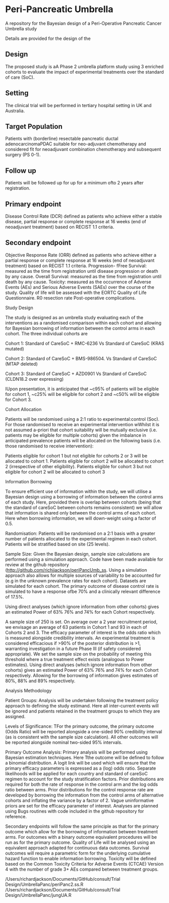 # Peri-Pancreatic Umbrella
A repository for the Bayesian design of a Peri-Operative Pancreatic Cancer Umbrella study

Details are provided for the design of the 

##  Design 
The proposed study is aA Phase 2 umbrella platform study using 3 enriched cohorts to evaluate the impact of experimental treatments over the standard of care (SoC). 
 
## Setting 
The clinical trial will be performed in tertiary hospital setting in UK and Australia. 
 
## Target Population 
Patients with (borderline) resectable pancreatic ductal adenocarcinomaPDAC suitable for neo-adjuvant chemotherapy and considered fit for neoadjuvant combination chemotherapy and subsequent surgery (PS 0-1). 

## Follow up 
Patients will be followed up for up for a minimum ofto 2 years after registration. 
 
## Primary endpoint 
Disease Control Rate (DCR) defined as patients who achieve either a stable disease, partial response or complete response at 16 weeks (end of neoadjuvant treatment) based on RECIST 1.1 criteria. 
 
## Secondary endpoint 
Objective Response Rate (ORR) defined as patients who achieve either a partial response or complete response at 16 weeks (end of neoadjuvant treatment) based on RECIST 1.1 criteria. 
Progression- fFree Survival: measured as the time from registration until disease progression or death by any cause. 
Overall Survival: measured as the time from registration until death by any cause. 
Toxicity: measured as the occurrence of Adverse Events (AEs) and Serious Adverse Events (SAEs) over the course of the study. 
Quality of life will be assessed with the EORTC Quality of Life Questionnaire. 
R0 resection rate 
Post-operative complications. 
 

Study Design 

The study is designed as an umbrella study evaluating each of the interventions as a randomised comparison within each cohort and allowing for Bayesian borrowing of information between the control arms in each cohort.  The three individual cohorts are 

Cohort 1: Standard of CareSoC + RMC-6236 Vs Standard of CareSoC (KRAS mutated) 

Cohort 2: Standard of CareSoC + BMS-986504. Vs Standard of CareSoC (MTAP deleted) 

Cohort 3: Standard of CareSoC + AZD0901 Vs Standard of CareSoC (CLDN18.2 over expressing) 

IUpon presentation, it is anticipated that ~c95% of patients will be eligible for cohort 1, ~c25% will be eligible for cohort 2 and ~c50% will be eligible for Cohort 3. 

Cohort Allocation 

Patients will be randomised using a 2:1 ratio to experimental:control (Soc). For those randomised to receive an experimental intervention wWhilst it is not assumed a-priori that cohort suitability will be mutually exclusive (i.e. patients may be eligible for multiple cohorts) given the imbalance in anticipated prevalence patients will be allocated on the following basis (i.e. those randomised to receive intervention): 

Patients eligible for cohort 1 but not eligible for cohorts 2 or 3 will be allocated to cohort 1. 
Patients eligible for cohort 2 will be allocated to cohort 2 (irrespective of other eligibility). 
Patients eligible for cohort 3 but not eligible for cohort 2 will be allocated to cohort 3 
 

Information Borrowing 

To ensure efficient use of information within the study, we will utilise a Bayesian design using a borrowing of information between the control arms of each study.  Here, provided there is overlap between cohorts (being that the standard of careSoC between cohorts remains consistent) we will allow that information is shared only between the control arms of each cohort.  Here when borrowing information, we will down-weight using a factor of 0.5. 

Randomisation: Patients will be randomised on a 2:1 basis with a greater number of patients allocated to the experimental regimen in each cohort.   Patients will be stratified based on site (25 levels).  

Sample Size:  Given the Bayesian design, sample size calculations are performed using a simulation approach.  Code have been made available for review at the github repository (http://github.com/richjjackson/periPancUmb_ss.  Using a simulation approach also allows for multiple sources of variability to be accounted for (e.g in the unknown prevalence rates for each cohort).  Datasets are simulated for each cohort.  The primary outcome of disease control rate is simulated to have a response ofbe 70% and a clinically relevant difference of 17.5%. 

Using direct analyses (which ignore information from other cohorts) gives an estimated Power of 63% 76% and 74% for each Cohort respectively. 

A sample size of 250 is set.  On average over a 2 year recruitment period, we envisage an average of 63 patients in Cohort 1 and 93 in each of Cohorts 2 and 3.  The efficacy parameter of interest is the odds ratio which is measured alongside credibility intervals.  An experimental treatment is considered efficacious if >90% of the posterior distribution is >1, warranting investigation in a future Phase III (if safety considered appropriate).  We set the sample size on the probability of meeting this threshold where a true treatment effect exists (analogous to Power estimates).   Using direct analyses (which ignore information from other cohorts) gives an estimated Power of 63% 76% and 74% for each Cohort respectively.  Allowing for the borrowing of information gives estimates of 80%, 88% and 89% respectively. 

 

Analysis Methodology 

Patient Groups: Analysis will be undertaken following the treatment policy approach to defining the study estimand. Here all inter-current events will be ignored and patients retained in the treatment groups to which they are assigned. 

Levels of Significance:  TFor the primary outcome, the primary outcome (Odds Ratio) will be reported alongside a one-sided 90% credibility interval (as is consistent with the sample size calculation). All other outcomes will be reported alongside nominal two-sided 95% intervals.  

Primary Outcome Analysis: Primary analysis will be performed using Bayesian estimation techniques.  Here Tthe outcome will be defined to follow a binomial distribution.  A logit link will be used which will ensure that the primary efficacy parameters is expressed as a (log) odds ratio.  Separate likelihoods will be applied for each country and standard of careSoC regimen to account for the study stratification factors.  Prior distributions are required for both the rate of response in the control arm and the log odds ratio between arms.   Prior distributions for the control response rate are developed by borrowing the information from the control arms of alternative cohorts and inflating the variance by a factor of 2.  Vague uninformative priors are set for the efficacy parameter of interest.  Analyses are planned using Bugs routines with code included in the github repository for reference. 

Secondary endpoints will follow the same principle as that for the primary outcome which allow for the borrowing of information between treatment arms.  For outcomes with a binary outcome equivalent procedures will be run as for the primary outcome.  Quality of Life will be analysed using an equivalent approach adapted for continuous data outcomes.  Survival outcomes will require a parametric form for the underlying cumulative hazard function to enable information borrowing.  Toxicity will be defined based on the Common Toxicity Criteria for Adverse Events (CTCAE) Version 4 with the number of grade 3+ AEs compared between treatment groups.   

/Users/richardjackson/Documents/GitHub/consult/Trial Design/UmbrellaPanc/periPanc2.ss.R
/Users/richardjackson/Documents/GitHub/consult/Trial Design/UmbrellaPanc/jungUA.R